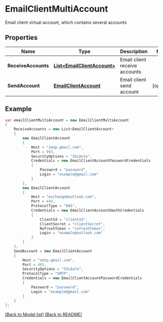# EmailClientMultiAccount
Email client virtual account, which contains several accounts             

## Properties
Name | Type | Description | Notes
------------ | ------------- | ------------- | -------------
**ReceiveAccounts** | [**List&lt;EmailClientAccount&gt;**](EmailClientAccount.md) | Email client receive accounts              | 
**SendAccount** | [**EmailClientAccount**](EmailClientAccount.md) | Email client send account              | [optional] 


## Example
```csharp
var emailClientMultiAccount = new EmailClientMultiAccount
{
    ReceiveAccounts = new List<EmailClientAccount>
    {
        new EmailClientAccount
        {
            Host = "imap.gmail.com",
            Port = 993,
            SecurityOptions = "SSLAuto",
            Credentials = new EmailClientAccountPasswordCredentials
            {
                Password = "password",
                Login = "example@gmail.com"
            }
        },
        new EmailClientAccount
        {
            Host = "exchange@outlook.com",
            Port = 443,
            ProtocolType = "EWS",
            Credentials = new EmailClientAccountOauthCredentials
            {
                ClientId = "clientId",
                ClientSecret = "clientSecret",
                RefreshToken = "refreshToken",
                Login = "example@outlook.com"
            }
        }
    },
    SendAccount = new EmailClientAccount
    {
        Host = "smtp.gmail.com",
        Port = 465,
        SecurityOptions = "SSLAuto",
        ProtocolType = "SMTP",
        Credentials = new EmailClientAccountPasswordCredentials
        {
            Password = "password",
            Login = "example@gmail.com"
        }
    }
};
```

[[Back to Model list]](Models.md) [[Back to README]](README.md)


